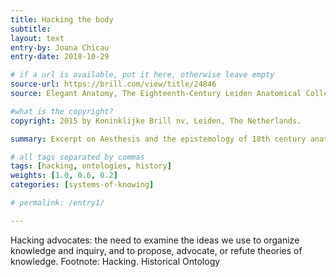 ```yaml
---
title: Hacking the body
subtitle:
layout: text
entry-by: Joana Chicau
entry-date: 2018-10-29

# if a url is available, put it here, otherwise leave empty
source-url: https://brill.com/view/title/24846
source: Elegant Anatomy, The Eighteenth-Century Leiden Anatomical Collections. Marieke M. A. Hendriksen (2015)

#what is the copyright?
copyright: 2015 by Koninklijke Brill nv, Leiden, The Netherlands.

summary: Excerpt on Aesthesis and the epistemology of 18th century anatomical research. From Elegant Anatomy, Marieke M. A. Hendriksen

# all tags separated by commas
tags: [hacking, ontologies, history]
weights: [1.0, 0.6, 0.2]
categories: [systems-of-knowing]

# permalink: /entry1/

---
```


Hacking advocates: the need to examine the ideas we use to organize knowledge and inquiry, and to propose, advocate, or refute theories of knowledge.
Footnote: Hacking. Historical Ontology
